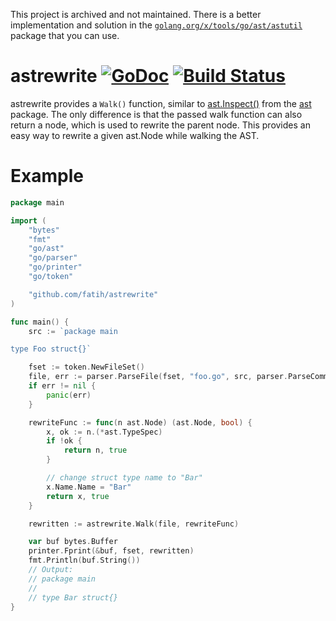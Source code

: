This project is archived and not maintained. There is a better implementation
and solution in the
[`golang.org/x/tools/go/ast/astutil`](https://pkg.go.dev/golang.org/x/tools/go/ast/astutil?tab=doc#Apply)
package that you can use.

# astrewrite [![GoDoc](http://img.shields.io/badge/go-documentation-blue.svg?style=flat-square)](http://godoc.org/github.com/fatih/astrewrite) [![Build Status](http://img.shields.io/travis/fatih/astrewrite.svg?style=flat-square)](https://travis-ci.org/fatih/astrewrite)

astrewrite provides a `Walk()` function, similar to [ast.Inspect()](https://godoc.org/go/ast#Inspect) from the
[ast](https://godoc.org/go/ast) package. The only difference is that the passed walk function can also
return a node, which is used to rewrite the parent node.  This provides an easy
way to rewrite a given ast.Node while walking the AST.

# Example

```go
package main

import (
	"bytes"
	"fmt"
	"go/ast"
	"go/parser"
	"go/printer"
	"go/token"

	"github.com/fatih/astrewrite"
)

func main() {
	src := `package main

type Foo struct{}`

	fset := token.NewFileSet()
	file, err := parser.ParseFile(fset, "foo.go", src, parser.ParseComments)
	if err != nil {
		panic(err)
	}

	rewriteFunc := func(n ast.Node) (ast.Node, bool) {
		x, ok := n.(*ast.TypeSpec)
		if !ok {
			return n, true
		}

		// change struct type name to "Bar"
		x.Name.Name = "Bar"
		return x, true
	}

	rewritten := astrewrite.Walk(file, rewriteFunc)

	var buf bytes.Buffer
	printer.Fprint(&buf, fset, rewritten)
	fmt.Println(buf.String())
	// Output:
	// package main
	//
	// type Bar struct{}
}
```

